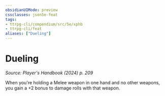```yaml
---
obsidianUIMode: preview
cssclasses: json5e-feat
tags:
- ttrpg-cli/compendium/src/5e/xphb
- ttrpg-cli/feat
aliases: ["Dueling"]
---
```

# Dueling
*Source: Player's Handbook (2024) p. 209*  

When you're holding a Melee weapon in one hand and no other weapons, you gain a +2 bonus to damage rolls with that weapon.